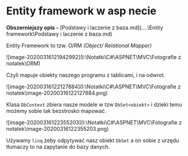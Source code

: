 # Entity framework w asp necie

**Obszerniejszy opis -**  [Podstawy i laczenie z baza.md](..\..\Entity framework\Podstawy i laczenie z baza.md) 



Entity Framework to tzw. O/RM *(Object/ Relational Mapper)*

![image-20200316121942992](I:\Notatki\C#\ASPNET\MVC\Fotografie z notatek\ORM)

Czyli mapuje obiekty naszego programu z tablicami, i na odwrot.

![image-20200316122127884](I:\Notatki\C#\ASPNET\MVC\Fotografie z notatek\image-20200316122127884.png)

Klasa `DbContext` zbiera nasze modele w tzw `DbSet<obiekt>` i dzieki temu możemy sobie tak bezstrosko mapować. 

![image-20200316122355203](I:\Notatki\C#\ASPNET\MVC\Fotografie z notatek\image-20200316122355203.png)

Używamy `linq` żeby odpytywać nasz obiekt `DbSet` a on sobie z urzędu tłumaczy to na zapytanie do bazy danych.

